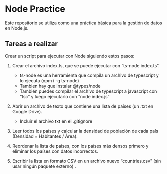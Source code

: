 # Node Practice
Este repositorio se utiliza como una práctica básica para la gestión de datos en Node.js.

## Tareas a realizar

Crear un script para ejecutar con Node siguiendo estos pasos:

1.	Crear el archivo index.ts, que se puede ejecutar con “ts-node index.ts”.
    -	 ts-node es una herramienta que compila un archivo de typescript y lo ejecuta (npm i -g ts-node)
    -	 Tambien hay que instalar @types/node
    - También puedes compilar el archivo de typescript a javascript con “tsc” y luego ejecutarlo con “node index.js”

2.	Abrir un archivo de texto que contiene una lista de países (un .txt en Google Drive).
    -	Incluir el archivo txt en el .gitignore

3.	Leer todos los países y calcular la densidad de población de cada país (Densidad = Habitantes / Área).

4.	Reordenar la lista de países, con los países más densos primero y eliminar los países con datos incorrectos.

5.	Escribir la lista en formato CSV en un archivo nuevo “countries.csv” (sin usar ningún paquete externo) .
